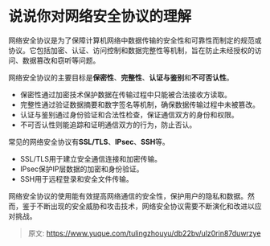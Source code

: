 # 说说你对网络安全协议的理解

网络安全协议是为了保障计算机网络中数据传输的安全性和可靠性而制定的规范或协议。它包括加密、认证、访问控制和数据完整性等机制，旨在防止未经授权的访问、数据篡改和窃听等问题。

网络安全协议的主要目标是**保密性**、**完整性**、**认证与鉴别**和**不可否认性**。

+ 保密性通过加密技术保护数据在传输过程中只能被合法接收方读取。
+ 完整性通过验证数据摘要和数字签名等机制，确保数据传输过程中未被篡改。
+ 认证与鉴别通过身份验证和合法性检查，保证通信双方的身份和权限。
+ 不可否认性则能追踪和证明通信双方的行为，防止否认。

常见的网络安全协议有**SSL/TLS**、**IPsec**、**SSH**等。

+ SSL/TLS用于建立安全通信连接和加密传输。
+ IPsec保护IP层数据的加密和身份验证。
+ SSH用于远程登录和安全文件传输。

网络安全协议的使用能有效提高网络通信的安全性，保护用户的隐私和数据。然而，鉴于不断出现的安全威胁和攻击技术，网络安全协议需要不断演化和改进以应对挑战。



> 原文: <https://www.yuque.com/tulingzhouyu/db22bv/ulz0rin87duwrzye>